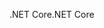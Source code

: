 <span data-ttu-id="c6aab-101">.NET Core</span><span class="sxs-lookup"><span data-stu-id="c6aab-101">.NET Core</span></span>